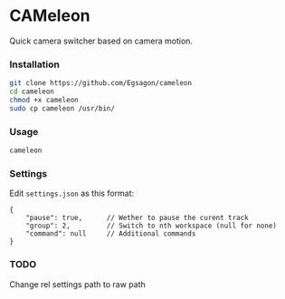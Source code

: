 # CAMeleon

Quick camera switcher based on camera motion.

### Installation

```sh
git clone https://github.com/Egsagon/cameleon
cd cameleon
chmod +x cameleon
sudo cp cameleon /usr/bin/
```

### Usage
```sh
cameleon
```

### Settings

Edit `settings.json` as this format:
```jsonc
{
    "pause": true,      // Wether to pause the curent track
    "group": 2,         // Switch to nth workspace (null for none)
    "command": null     // Additional commands
}
```


### TODO
Change rel settings path to raw path

